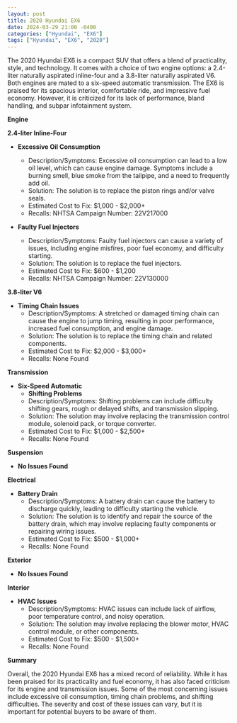 ```yaml
---
layout: post
title: 2020 Hyundai EX6
date: 2024-03-29 21:00 -0400
categories: ["Hyundai", "EX6"]
tags: ["Hyundai", "EX6", "2020"]
---
```

The 2020 Hyundai EX6 is a compact SUV that offers a blend of practicality, style, and technology. It comes with a choice of two engine options: a 2.4-liter naturally aspirated inline-four and a 3.8-liter naturally aspirated V6. Both engines are mated to a six-speed automatic transmission. The EX6 is praised for its spacious interior, comfortable ride, and impressive fuel economy. However, it is criticized for its lack of performance, bland handling, and subpar infotainment system.

**Engine**

**2.4-liter Inline-Four**

- **Excessive Oil Consumption**
  - Description/Symptoms: Excessive oil consumption can lead to a low oil level, which can cause engine damage. Symptoms include a burning smell, blue smoke from the tailpipe, and a need to frequently add oil.
  - Solution: The solution is to replace the piston rings and/or valve seals.
  - Estimated Cost to Fix: $1,000 - $2,000+
  - Recalls: NHTSA Campaign Number: 22V217000

- **Faulty Fuel Injectors**
  - Description/Symptoms: Faulty fuel injectors can cause a variety of issues, including engine misfires, poor fuel economy, and difficulty starting.
  - Solution: The solution is to replace the fuel injectors.
  - Estimated Cost to Fix: $600 - $1,200
  - Recalls: NHTSA Campaign Number: 22V130000

**3.8-liter V6**

- **Timing Chain Issues**
  - Description/Symptoms: A stretched or damaged timing chain can cause the engine to jump timing, resulting in poor performance, increased fuel consumption, and engine damage.
  - Solution: The solution is to replace the timing chain and related components.
  - Estimated Cost to Fix: $2,000 - $3,000+
  - Recalls: None Found

**Transmission**

- **Six-Speed Automatic**
  - **Shifting Problems**
  - Description/Symptoms: Shifting problems can include difficulty shifting gears, rough or delayed shifts, and transmission slipping.
  - Solution: The solution may involve replacing the transmission control module, solenoid pack, or torque converter.
  - Estimated Cost to Fix: $1,000 - $2,500+
  - Recalls: None Found

**Suspension**

- **No Issues Found**

**Electrical**

- **Battery Drain**
  - Description/Symptoms: A battery drain can cause the battery to discharge quickly, leading to difficulty starting the vehicle.
  - Solution: The solution is to identify and repair the source of the battery drain, which may involve replacing faulty components or repairing wiring issues.
  - Estimated Cost to Fix: $500 - $1,000+
  - Recalls: None Found

**Exterior**

- **No Issues Found**

**Interior**

- **HVAC Issues**
  - Description/Symptoms: HVAC issues can include lack of airflow, poor temperature control, and noisy operation.
  - Solution: The solution may involve replacing the blower motor, HVAC control module, or other components.
  - Estimated Cost to Fix: $500 - $1,500+
  - Recalls: None Found

**Summary**

Overall, the 2020 Hyundai EX6 has a mixed record of reliability. While it has been praised for its practicality and fuel economy, it has also faced criticism for its engine and transmission issues. Some of the most concerning issues include excessive oil consumption, timing chain problems, and shifting difficulties. The severity and cost of these issues can vary, but it is important for potential buyers to be aware of them.
